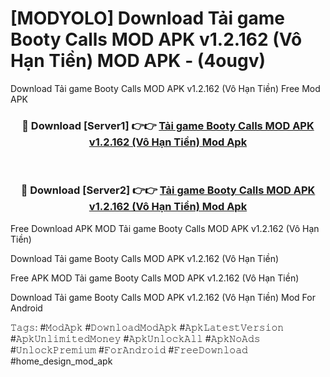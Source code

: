 # [MODYOLO] Download Tải game Booty Calls MOD APK v1.2.162 (Vô Hạn Tiền) MOD APK - (4ougv)
Download Tải game Booty Calls MOD APK v1.2.162 (Vô Hạn Tiền) Free Mod APK

<div align="center">
<h3>🔴 Download [Server1] 👉👉 <a href="https://apk-comot.site?title=Tải_game_Booty_Calls_MOD_APK_v1.2.162_(Vô_Hạn_Tiền)">Tải game Booty Calls MOD APK v1.2.162 (Vô Hạn Tiền) Mod Apk</a></h3><br>

<h3>🔴 Download [Server2] 👉👉 <a href="https://apk-comot.site?title=Tải_game_Booty_Calls_MOD_APK_v1.2.162_(Vô_Hạn_Tiền)">Tải game Booty Calls MOD APK v1.2.162 (Vô Hạn Tiền) Mod Apk</a></h3>
</div>


Free Download APK MOD Tải game Booty Calls MOD APK v1.2.162 (Vô Hạn Tiền)

Download Tải game Booty Calls MOD APK v1.2.162 (Vô Hạn Tiền) 

Free APK MOD Tải game Booty Calls MOD APK v1.2.162 (Vô Hạn Tiền) 

Download Tải game Booty Calls MOD APK v1.2.162 (Vô Hạn Tiền) Mod For Android

𝚃𝚊𝚐𝚜: #𝙼𝚘𝚍𝙰𝚙𝚔 #𝙳𝚘𝚠𝚗𝚕𝚘𝚊𝚍𝙼𝚘𝚍𝙰𝚙𝚔 #𝙰𝚙𝚔𝙻𝚊𝚝𝚎𝚜𝚝𝚅𝚎𝚛𝚜𝚒𝚘𝚗 #𝙰𝚙𝚔𝚄𝚗𝚕𝚒𝚖𝚒𝚝𝚎𝚍𝙼𝚘𝚗𝚎𝚢 #𝙰𝚙𝚔𝚄𝚗𝚕𝚘𝚌𝚔𝙰𝚕𝚕 #𝙰𝚙𝚔𝙽𝚘𝙰𝚍𝚜 #𝚄𝚗𝚕𝚘𝚌𝚔𝙿𝚛𝚎𝚖𝚒𝚞𝚖 #𝙵𝚘𝚛𝙰𝚗𝚍𝚛𝚘𝚒𝚍 #𝙵𝚛𝚎𝚎𝙳𝚘𝚠𝚗𝚕𝚘𝚊𝚍 #home_design_mod_apk